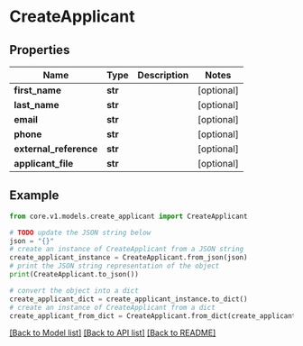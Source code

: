 # CreateApplicant


## Properties

Name | Type | Description | Notes
------------ | ------------- | ------------- | -------------
**first_name** | **str** |  | [optional] 
**last_name** | **str** |  | [optional] 
**email** | **str** |  | [optional] 
**phone** | **str** |  | [optional] 
**external_reference** | **str** |  | [optional] 
**applicant_file** | **str** |  | [optional] 

## Example

```python
from core.v1.models.create_applicant import CreateApplicant

# TODO update the JSON string below
json = "{}"
# create an instance of CreateApplicant from a JSON string
create_applicant_instance = CreateApplicant.from_json(json)
# print the JSON string representation of the object
print(CreateApplicant.to_json())

# convert the object into a dict
create_applicant_dict = create_applicant_instance.to_dict()
# create an instance of CreateApplicant from a dict
create_applicant_from_dict = CreateApplicant.from_dict(create_applicant_dict)
```
[[Back to Model list]](../README.md#documentation-for-models) [[Back to API list]](../README.md#documentation-for-api-endpoints) [[Back to README]](../README.md)



